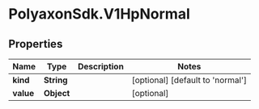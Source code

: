 # PolyaxonSdk.V1HpNormal

## Properties

Name | Type | Description | Notes
------------ | ------------- | ------------- | -------------
**kind** | **String** |  | [optional] [default to &#39;normal&#39;]
**value** | **Object** |  | [optional] 


